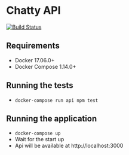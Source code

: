 # Chatty API

[![Build Status](https://travis-ci.org/rodrigowirth/chatty-api.svg?branch=master)](https://travis-ci.org/rodrigowirth/chatty-api)

## Requirements
- Docker 17.06.0+
- Docker Compose 1.14.0+

## Running the tests
- `docker-compose run api npm test`

## Running the application
- `docker-compose up`
- Wait for the start up
- Api will be available at http://localhost:3000
